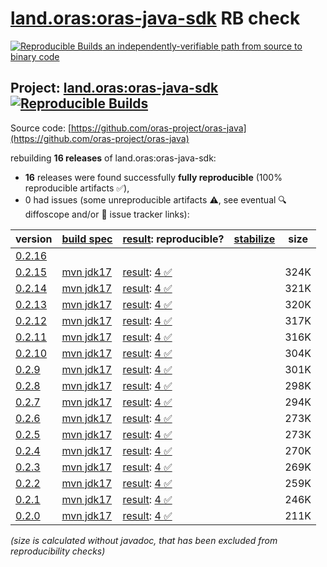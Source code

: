 [land.oras:oras-java-sdk](https://central.sonatype.com/artifact/land.oras/oras-java-sdk/versions) RB check
=======

[![Reproducible Builds](https://reproducible-builds.org/images/logos/rb.svg) an independently-verifiable path from source to binary code](https://reproducible-builds.org/)

## Project: [land.oras:oras-java-sdk](https://central.sonatype.com/artifact/land.oras/oras-java-sdk/versions) [![Reproducible Builds](https://img.shields.io/endpoint?url=https://raw.githubusercontent.com/jvm-repo-rebuild/reproducible-central/master/content/land/oras/oras-java-sdk/badge.json)](https://github.com/jvm-repo-rebuild/reproducible-central/blob/master/content/land/oras/oras-java-sdk/README.md)

Source code: [https://github.com/oras-project/oras-java](https://github.com/oras-project/oras-java)

rebuilding **16 releases** of land.oras:oras-java-sdk:
- **16** releases were found successfully **fully reproducible** (100% reproducible artifacts :white_check_mark:),
- 0 had issues (some unreproducible artifacts :warning:, see eventual :mag: diffoscope and/or :memo: issue tracker links):

| version | [build spec](/BUILDSPEC.md) | [result](https://reproducible-builds.org/docs/jvm/): reproducible? | [stabilize](https://github.com/google/oss-rebuild/blob/main/cmd/stabilize/README.md) | size |
| -- | --------- | ------ | ------ | -- |
| [0.2.16](https://central.sonatype.com/artifact/land.oras/oras-java-sdk/0.2.16/pom) | | | |
| [0.2.15](https://central.sonatype.com/artifact/land.oras/oras-java-sdk/0.2.15/pom) | [mvn jdk17](oras-java-sdk-0.2.15.buildspec) | [result](oras-java-sdk-0.2.15.buildinfo): [4 :white_check_mark: ](oras-java-sdk-0.2.15.buildcompare) | | 324K |
| [0.2.14](https://central.sonatype.com/artifact/land.oras/oras-java-sdk/0.2.14/pom) | [mvn jdk17](oras-java-sdk-0.2.14.buildspec) | [result](oras-java-sdk-0.2.14.buildinfo): [4 :white_check_mark: ](oras-java-sdk-0.2.14.buildcompare) | | 321K |
| [0.2.13](https://central.sonatype.com/artifact/land.oras/oras-java-sdk/0.2.13/pom) | [mvn jdk17](oras-java-sdk-0.2.13.buildspec) | [result](oras-java-sdk-0.2.13.buildinfo): [4 :white_check_mark: ](oras-java-sdk-0.2.13.buildcompare) | | 320K |
| [0.2.12](https://central.sonatype.com/artifact/land.oras/oras-java-sdk/0.2.12/pom) | [mvn jdk17](oras-java-sdk-0.2.12.buildspec) | [result](oras-java-sdk-0.2.12.buildinfo): [4 :white_check_mark: ](oras-java-sdk-0.2.12.buildcompare) | | 317K |
| [0.2.11](https://central.sonatype.com/artifact/land.oras/oras-java-sdk/0.2.11/pom) | [mvn jdk17](oras-java-sdk-0.2.11.buildspec) | [result](oras-java-sdk-0.2.11.buildinfo): [4 :white_check_mark: ](oras-java-sdk-0.2.11.buildcompare) | | 316K |
| [0.2.10](https://central.sonatype.com/artifact/land.oras/oras-java-sdk/0.2.10/pom) | [mvn jdk17](oras-java-sdk-0.2.10.buildspec) | [result](oras-java-sdk-0.2.10.buildinfo): [4 :white_check_mark: ](oras-java-sdk-0.2.10.buildcompare) | | 304K |
| [0.2.9](https://central.sonatype.com/artifact/land.oras/oras-java-sdk/0.2.9/pom) | [mvn jdk17](oras-java-sdk-0.2.9.buildspec) | [result](oras-java-sdk-0.2.9.buildinfo): [4 :white_check_mark: ](oras-java-sdk-0.2.9.buildcompare) | | 301K |
| [0.2.8](https://central.sonatype.com/artifact/land.oras/oras-java-sdk/0.2.8/pom) | [mvn jdk17](oras-java-sdk-0.2.8.buildspec) | [result](oras-java-sdk-0.2.8.buildinfo): [4 :white_check_mark: ](oras-java-sdk-0.2.8.buildcompare) | | 298K |
| [0.2.7](https://central.sonatype.com/artifact/land.oras/oras-java-sdk/0.2.7/pom) | [mvn jdk17](oras-java-sdk-0.2.7.buildspec) | [result](oras-java-sdk-0.2.7.buildinfo): [4 :white_check_mark: ](oras-java-sdk-0.2.7.buildcompare) | | 294K |
| [0.2.6](https://central.sonatype.com/artifact/land.oras/oras-java-sdk/0.2.6/pom) | [mvn jdk17](oras-java-sdk-0.2.6.buildspec) | [result](oras-java-sdk-0.2.6.buildinfo): [4 :white_check_mark: ](oras-java-sdk-0.2.6.buildcompare) | | 273K |
| [0.2.5](https://central.sonatype.com/artifact/land.oras/oras-java-sdk/0.2.5/pom) | [mvn jdk17](oras-java-sdk-0.2.5.buildspec) | [result](oras-java-sdk-0.2.5.buildinfo): [4 :white_check_mark: ](oras-java-sdk-0.2.5.buildcompare) | | 273K |
| [0.2.4](https://central.sonatype.com/artifact/land.oras/oras-java-sdk/0.2.4/pom) | [mvn jdk17](oras-java-sdk-0.2.4.buildspec) | [result](oras-java-sdk-0.2.4.buildinfo): [4 :white_check_mark: ](oras-java-sdk-0.2.4.buildcompare) | | 270K |
| [0.2.3](https://central.sonatype.com/artifact/land.oras/oras-java-sdk/0.2.3/pom) | [mvn jdk17](oras-java-sdk-0.2.3.buildspec) | [result](oras-java-sdk-0.2.3.buildinfo): [4 :white_check_mark: ](oras-java-sdk-0.2.3.buildcompare) | | 269K |
| [0.2.2](https://central.sonatype.com/artifact/land.oras/oras-java-sdk/0.2.2/pom) | [mvn jdk17](oras-java-sdk-0.2.2.buildspec) | [result](oras-java-sdk-0.2.2.buildinfo): [4 :white_check_mark: ](oras-java-sdk-0.2.2.buildcompare) | | 259K |
| [0.2.1](https://central.sonatype.com/artifact/land.oras/oras-java-sdk/0.2.1/pom) | [mvn jdk17](oras-java-sdk-0.2.1.buildspec) | [result](oras-java-sdk-0.2.1.buildinfo): [4 :white_check_mark: ](oras-java-sdk-0.2.1.buildcompare) | | 246K |
| [0.2.0](https://central.sonatype.com/artifact/land.oras/oras-java-sdk/0.2.0/pom) | [mvn jdk17](oras-java-sdk-0.2.0.buildspec) | [result](oras-java-sdk-0.2.0.buildinfo): [4 :white_check_mark: ](oras-java-sdk-0.2.0.buildcompare) | | 211K |

<i>(size is calculated without javadoc, that has been excluded from reproducibility checks)</i>
